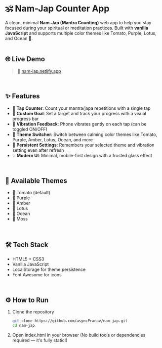 # 🕉️ Nam-Jap Counter App

A clean, minimal **Nam-Jap (Mantra Counting)** web app to help you stay focused during your spiritual or meditation practices. Built with **vanilla JavaScript** and supports multiple color themes like Tomato, Purple, Lotus, and Ocean 🌊.
<br>
<br>

## 🌐 Live Demo

> 🔗 [nam-jap.netlify.app](https://nam-jap.netlify.app)
<br>

## ✨ Features

- 🔢 **Tap Counter**: Count your mantra/japa repetitions with a single tap
- 🎯 **Custom Goal**: Set a target and track your progress with a visual progress bar
- 📳 **Vibration Feedback**: Phone vibrates gently on each tap (can be toggled ON/OFF)
- 🎨 **Theme Switcher**: Switch between calming color themes like Tomato, Purple, Amber, Lotus, Ocean, and more
- 💾 **Persistent Settings**: Remembers your selected theme and vibration setting even after refresh
- 💡 **Modern UI**: Minimal, mobile-first design with a frosted glass effect
<br>


## 🌈 Available Themes
- 🍅 Tomato (default)
- 🔮 Purple
- 🧡 Amber
- 🌸 Lotus
- 🌊 Ocean
- 🌿 Moss
<br>

## 🛠️ Tech Stack

- HTML5 + CSS3
- Vanilla JavaScript
- LocalStorage for theme persistence
- Font Awesome for icons
<br>


## ⚙️ How to Run

1. Clone the repository  
   ```bash
   git clone https://github.com/asyncPranav/nam-jap.git
   cd nam-jap
   ```

2. Open index.html in your browser (No build tools or dependencies required — it's fully static!)



